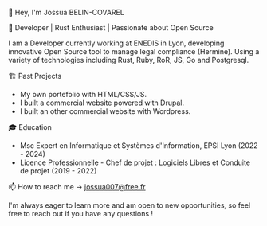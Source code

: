 👋 Hey, I'm Jossua BELIN-COVAREL

🚀 Developer | Rust Enthusiast | Passionate about Open Source

I am a Developer currently working at ENEDIS in Lyon, developing innovative Open Source tool to manage legal compliance (Hermine). Using a variety of technologies including Rust, Ruby, RoR, JS, Go and Postgresql.

🏗️ Past Projects
- My own portefolio with HTML/CSS/JS.
- I built a commercial website powered with Drupal.
- I built an other commercial website with Wordpress.

🎓 Education
- Msc Expert en Informatique et Systèmes d'Information, EPSI Lyon (2022 - 2024)
- Licence Professionnelle - Chef de projet : Logiciels Libres et Conduite de projet (2019 - 2022)

📫 How to reach me -> jossua007@free.fr

I'm always eager to learn more and am open to new opportunities, so feel free to reach out if you have any questions !
